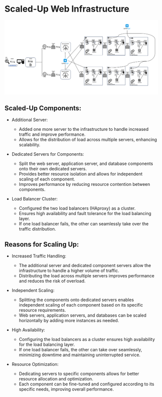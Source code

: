 # Scaled-Up Web Infrastructure

![Scaled-Up Web Infrastructure Diagram](3-scale_up.png)

## Scaled-Up Components:
- Additional Server:
  - Added one more server to the infrastructure to handle increased traffic and improve performance.
  - Allows for the distribution of load across multiple servers, enhancing scalability.

- Dedicated Servers for Components:
  - Split the web server, application server, and database components onto their own dedicated servers.
  - Provides better resource isolation and allows for independent scaling of each component.
  - Improves performance by reducing resource contention between components.

- Load Balancer Cluster:
  - Configured the two load balancers (HAproxy) as a cluster.
  - Ensures high availability and fault tolerance for the load balancing layer.
  - If one load balancer fails, the other can seamlessly take over the traffic distribution.

## Reasons for Scaling Up:
- Increased Traffic Handling:
  - The additional server and dedicated component servers allow the infrastructure to handle a higher volume of traffic.
  - Distributing the load across multiple servers improves performance and reduces the risk of overload.

- Independent Scaling:
  - Splitting the components onto dedicated servers enables independent scaling of each component based on its specific resource requirements.
  - Web servers, application servers, and databases can be scaled horizontally by adding more instances as needed.

- High Availability:
  - Configuring the load balancers as a cluster ensures high availability for the load balancing layer.
  - If one load balancer fails, the other can take over seamlessly, minimizing downtime and maintaining uninterrupted service.

- Resource Optimization:
  - Dedicating servers to specific components allows for better resource allocation and optimization.
  - Each component can be fine-tuned and configured according to its specific needs, improving overall performance.
